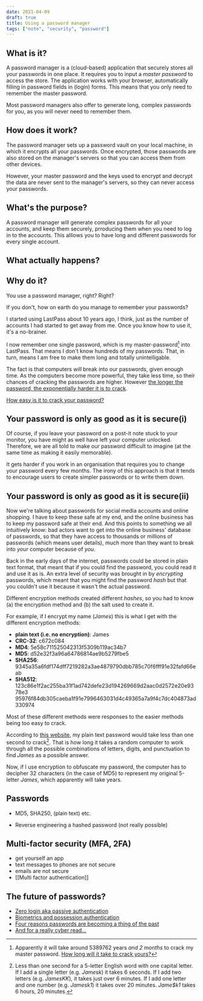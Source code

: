 ```yaml
---
date: 2021-04-09
draft: true
title: Using a password manager
tags: ["note", "security", "password"]
---
```



## What is it?
A password manager is a (cloud-based) application that securely stores all your passwords in one place. It requires you to input a _master password_ to access the store. The application works with your browser, automatically filling in password fields in (login) forms. This means that you only need to remember the master password.

Most password managers also offer to generate long, complex passwords for you, as you will never need to remember them.

## How does it work?
The password manager sets up a password vault on your local machine, in which it encrypts all your passwords. Once encrypted, those passwords are also stored on the manager's servers so that you can access them from other devices.

However, your master password and the keys used to encrypt and decrypt the data are never sent to the manager's servers, so they can never access your passwords.

## What's the purpose?
A password manager will generate complex passwords for all your accounts, and keep them securely, prroducing them when you need to log in to the accounts. This alllows you to have long and different passwords for every single account.

## What actually happens?

## Why do it?

You use a password manager, right? Right?

If you don't, how on earth do you manage to remember your passwords?

I started using LastPass about 10 years ago, I think, just as the number of accounts I had started to get away from me. Once you know how to use it, it's a no-brainer.

I now remember one single password, which is my master-password[^fn-master] into LastPass. That means I don't know hundreds of my passwords. That, in turn, means I am free to make them long and totally unintelligable.

[^fn-master]: Apparently it will take around 5389762 years _and 2 months_ to crack my master password. [How long will it take to crack yours?](https://random-ize.com/how-long-to-hack-pass/)



The fact is that computers *will* break into our passwords, given enough time. As the computers become more powerful, they take less time, so their chances of cracking the passwords are higher. However [the longer the password, the exponentially harder it is to crack](https://kennymuli.medium.com/password-cracking-is-easy-heres-how-to-do-it-875806a1e42a).

[How easy is it to crack your password?](https://resources.infosecinstitute.com/topic/easy-hacker-crack-password/)

## Your password is only as good as it is secure(i)
Of course, if you leave your password on a post-it note stuck to your monitor, you have might as well have left your computer unlocked. Therefore, we are all told to make our password difficult to imagine (at the same time as making it easily memorable).

It gets harder if you work in an organisation that requires you to change your password every few months. The irony of this approach is that it tends to encourage users to create simpler passwords or to write them down.

## Your password is only as good as it is secure(ii)
Now we're talking about passwords for social media accounts and online shopping. I have to keep these safe at my end, and the online business has to keep my password safe at their end. And this points to something we all intuitively know: bad actors want to get into the online business' database of passwords, so that they have access to thousands or millions of passwords (which means user details), much more than they want to break into _your_ computer because of _you_.

Back in the early days of the internet, passwords could be stored in plain text format, that meant that if you could find the password, you could read it and use it as is. An extra level of security was brought in by _encrypting_ passwords, which meant that you might find the password _hash_ but that you couldn't use it because it wasn't the actual password.

Different encryption methods created different _hashes_, so you had to know (a) the encryption method and (b) the salt used to create it.

For example, if I encrypt my name (_James_) this is what I get with the different encryption methods:
- **plain text (i.e. no encryption)**: James
- **CRC-32**: c672c084
- **MD4**: 5e58c711525042313f5309b119ac34b7
- **MD5**: d52e32f3a96a64786814ae9b5279fbe5
- **SHA256**: 9345a35a6fdf174dff7219282a3ae4879790dbb785c70f6fff91e32fafd66eab
- **SHA512**: 123c86e1f2ac255ba31f1ad742defe23d194269669d2aac0d2572e20e9378e3
95976f84db305caeba1f91e7996463031d4c49365a7a9f4c7dc404873ad330974

Most of these different methods were responses to the easier methods being too easy to crack.

According to [this website](https://random-ize.com/how-long-to-hack-pass/), my plain text password would take less than one second to crack[^fn-1second]. That is how long it takes a random computer to work through all the possible combinations of letters, digits, and punctuation to find _James_ as a possible answer.

[^fn-1second]: Less than one second for a 5-letter English word with one capital letter. If I add a single letter (e.g. _Jamesk_) it takes 6 seconds. If I add two letters (e.g. _JamesKK_), it takes just over 6 minutes. If I add one letter and one number (e.g. _Jamesk1_) it takes over 20 minutes. _Jame$k1_ takes 6 hours, 20 minutes.

Now, if I use encryption to obfuscate my password, the computer has to decipher  32 characters (in the case of MD5) to represent my original 5-letter _James_, which apparently will take years.

## Passwords

- MD5, SHA250, (plain text) etc.

- Reverse engineering a hashed password (not really possible)



## Multi-factor security (MFA, 2FA)

- get yourself an app
- text messages to phones are not secure
- emails are not secure
- [[Multi factor authentication]]



## The future of passwords?

- [Zero login aka passive authentication](https://www.infosecurity-magazine.com/opinions/goodbye-passwords-authentication/)
- [Biometrics and possession authentication](https://www.itproportal.com/features/passwordless-authentication-the-future-is-here/)
- [Four reasons passwords are becoming a thing of the past](https://www.weforum.org/agenda/2020/01/4-reasons-passwords-are-becoming-a-thing-of-the-past/)
- [And for a really cyber read…](https://blogcd.com/future-of-password-security/)



